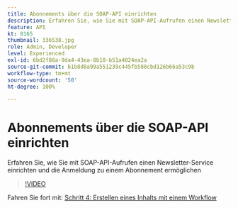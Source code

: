 ```yaml
---
title: Abonnements über die SOAP-API einrichten
description: Erfahren Sie, wie Sie mit SOAP-API-Aufrufen einen Newsletter-Service einrichten und die Anmeldung zu einem Abonnement ermöglichen
feature: API
kt: 8165
thumbnail: 336538.jpg
role: Admin, Developer
level: Experienced
exl-id: 6bd2f88a-9da4-43ea-8b18-b51a4024ea2a
source-git-commit: b1b8d8a99a551239c445fb588cbd126b66a53c9b
workflow-type: tm+mt
source-wordcount: '50'
ht-degree: 100%

---
```


# Abonnements über die SOAP-API einrichten

Erfahren Sie, wie Sie mit SOAP-API-Aufrufen einen Newsletter-Service einrichten und die Anmeldung zu einem Abonnement ermöglichen

>[!VIDEO](https://video.tv.adobe.com/v/336538?quality=12&learn=on)

Fahren Sie fort mit: [Schritt 4: Erstellen eines Inhalts mit einem Workflow](/help/tutorial-use-soap-apis/create-article-alert-delivery-overview.md)
